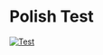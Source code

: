 # Polish Test

[![Test](https://github.com/NatalieKapitonova/test-polish/actions/workflows/test.yml/badge.svg)](https://github.com/NatalieKapitonova/test-polish/actions/workflows/test.yml)
